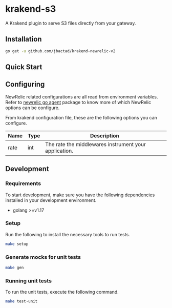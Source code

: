 # krakend-s3
A Krakend plugin to serve S3 files directly from your gateway.

[//]: # (TODO: add bagdes for ci, coverage, godoc, go report)


## Installation

```bash
go get -u github.com/jbactad/krakend-newrelic-v2
```

## Quick Start

[//]: # (TODO: finish quick start guide)

## Configuring

NewRelic related configurations are all read from environment variables.
Refer to [newrelic go agent](https://pkg.go.dev/github.com/newrelic/go-agent/v3/newrelic@v3.18.1#ConfigFromEnvironment)
package to know more of which NewRelic options can be configure.

From krakend configuration file, these are the following options you can configure.

| Name | Type | Description                                           |
|------|------|-------------------------------------------------------|
| rate | int  | The rate the middlewares instrument your application. |


## Development

### Requirements

To start development, make sure you have the following dependencies installed in your development environment.

- golang >=v1.17

### Setup

Run the following to install the necessary tools to run tests.

```bash
make setup
```

### Generate mocks for unit tests

```bash
make gen
```

### Running unit tests

To run the unit tests, execute the following command.

```bash
make test-unit
```
